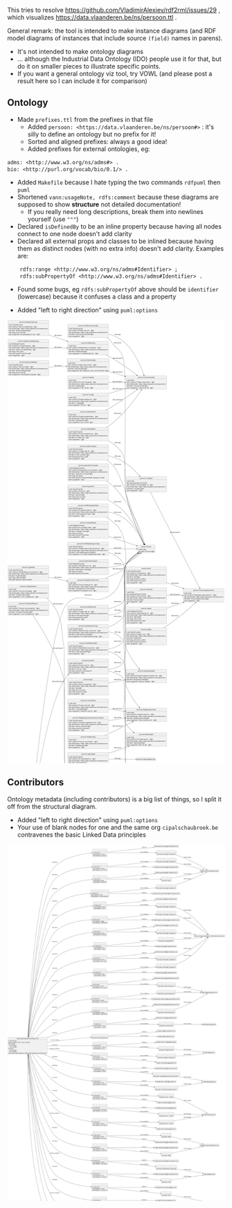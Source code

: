 
This tries to resolve https://github.com/VladimirAlexiev/rdf2rml/issues/29 ,
which visualizes https://data.vlaanderen.be/ns/persoon.ttl .

General remark: the tool is intended to make instance diagrams 
(and RDF model diagrams of instances that include source `(field)` names in parens).
- It's not intended to make ontology diagrams
- ... although the Industrial Data Ontology (IDO) people use it for that, but do it on smaller pieces to illustrate specific points.
- If you want a general ontology viz tool, try VOWL (and please post a result here so I can include it for comparison)

## Ontology

- Made `prefixes.ttl` from the prefixes in that file
  - Added `persoon: <https://data.vlaanderen.be/ns/persoon#>` : it's silly to define an ontology but no prefix for it!
  - Sorted and aligned prefixes: always a good idea!
  - Added prefixes for external ontologies, eg:

```
adms: <http://www.w3.org/ns/adms#> .
bio: <http://purl.org/vocab/bio/0.1/> .
```

- Added `Makefile` because I hate typing the two commands `rdfpuml` then `puml`
- Shortened `vann:usageNote, rdfs:comment` because these diagrams are supposed to show **structure** not detailed documentation!
  - If you really need long descriptions, break them into newlines yourself (use `"""`)
- Declared  `isDefinedBy` to be an inline property because having all nodes connect to one node doesn't add clarity
- Declared all external props and classes to be inlined because having them as distinct nodes (with no extra info) doesn't add clarity.
  Examples are:

```
    rdfs:range <http://www.w3.org/ns/adms#Identifier> ;
    rdfs:subPropertyOf <http://www.w3.org/ns/adms#Identifier> .
```
- Found some bugs, eg `rdfs:subPropertyOf` above should be `identifier` (lowercase) because it confuses a class and a property

- Added "left to right direction" using `puml:options`

![](persoon.png)

## Contributors

Ontology metadata (including contributors) is a big list of things, so I split it off from the structural diagram.
- Added "left to right direction" using `puml:options`
- Your use of blank nodes for one and the same org `cipalschaubroek.be` contravenes the basic Linked Data principles

![](persoon-contributors.png)
